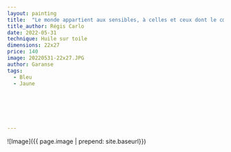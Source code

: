 ```yaml
---
layout: painting
title:  "Le monde appartient aux sensibles, à celles et ceux dont le cœur vibre avec l’humain, la nature et l’invisible."    
title_author: Régis Carlo   
date: 2022-05-31
technique: Huile sur toile
dimensions: 22x27 
price: 140
image: 20220531-22x27.JPG
author: Garanse
tags:
  - Bleu
  - Jaune
  
  
 
  
  
  
---
```

![Image]({{ page.image | prepend: site.baseurl}})

